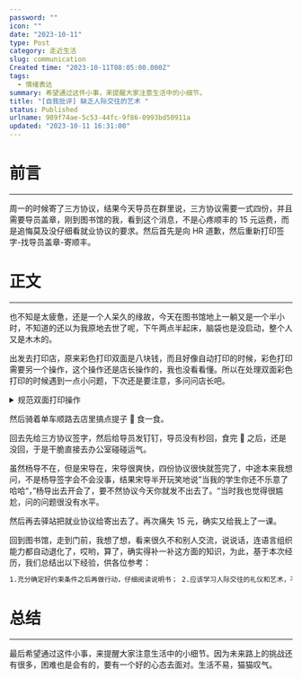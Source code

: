 ```yaml
---
password: ""
icon: ""
date: "2023-10-11"
type: Post
category: 走近生活
slug: communication
Created time: "2023-10-11T08:05:00.000Z"
tags:
  - 情绪表达
summary: 希望通过这件小事，来提醒大家注意生活中的小细节。
title: "[自我批评] 缺乏人际交往的艺术 "
status: Published
urlname: 989f74ae-5c53-44fc-9f86-0993bd50911a
updated: "2023-10-11 16:31:00"
---
```


# 前言

---

周一的时候寄了三方协议，结果今天导员在群里说，三方协议需要一式四份，并且需要导员盖章，刚到图书馆的我，看到这个消息，不是心疼顺丰的 15 元运费，而是追悔莫及没仔细看就业协议的要求。然后首先是向 HR 道歉，然后重新打印签字-找导员盖章-寄顺丰。

# 正文

---

也不知是太疲惫，还是一个人呆久的缘故，今天在图书馆地上一躺又是一个半小时，不知道的还以为我原地去世了呢，下午两点半起床，脑袋也是没启动，整个人又是木木的。

出发去打印店，原来彩色打印双面是八块钱，而且好像自动打印的时候，彩色打印需要另一个操作，这个操作还是店长操作的，我也没看看懂。所以在处理双面彩色打印的时候遇到一点小问题，下次还是要注意，多问问店长吧。

<details>
  <summary>规范双面打印操作</summary>

```markdown
# 打印设置操作

## 提问

使用 wps 进行彩色双面打印的时候，应该如何操作

## 答复

要在 WPS 中进行彩色双面打印，您可以按照以下步骤进行操作：

1. 打开 WPS 文档，确保您的文档已经准备好并保存。

2. 点击菜单栏中的“文件”选项，然后选择“打印”或者使用快捷键 Ctrl+P。

3. 在打印设置界面中，选择您的打印机。

4. 在打印设置界面中，找到“双面打印”选项。这个选项通常会显示为“单面/双面”或者“单面/双面翻转”。

5. 选择“双面打印”选项，确保它被勾选上。有些打印机可能会提供更多的双面打印选项，比如“长边翻转”或“短边翻转”。您可以根据需要选择适合您的选项。

6. 接下来，找到“颜色”选项，通常会显示为“彩色”或“黑白”。选择“彩色”选项以确保打印输出是彩色的。

7. 确认所有的打印设置后，点击“打印”按钮开始打印。

请注意，具体的操作步骤可能会因为您使用的 WPS 版本和打印机型号而有所不同。如果您在操作过程中遇到困难，建议查阅 WPS 的用户手册或者参考打印机的说明书，以获取更详细的指导。
```

  </details>

然后骑着单车顺路去店里搞点提子 🍇 食一食。

回去先给三方协议签字，然后给导员发钉钉，导员没有秒回，食完 🍇 之后，还是没回，于是干脆直接去办公室碰碰运气。

虽然杨导不在，但是宋导在，宋导很爽快，四份协议很快就签完了，中途本来我想问，不是杨导签字会不会没事，结果宋导半开玩笑地说”当我的学生你还不乐意了哈哈“，”杨导出去开会了，要不然协议今天你就发不出去了。“当时我也觉得很尴尬，问的问题很没有水平。

然后再去驿站把就业协议给寄出去了。再次痛失 15 元，确实又给我上了一课。

回到图书馆，走到门前，我想了想，看来很久不和别人交流，说说话，连语言组织能力都自动退化了，哎哟，算了，确实得补一补这方面的知识，为此，基于本次经历，我们总结出以下经验，供各位参考：

```markdown
1.充分确定好约束条件之后再做行动，仔细阅读说明书； 2.应该学习人际交往的礼仪和艺术，不要毛毛糙糙； 3.遇到困难和问题，心态放好，多总结，多规避；
```

# 总结

---

最后希望通过这件小事，来提醒大家注意生活中的小细节。因为未来路上的挑战还有很多，困难也是会有的，要有一个好的心态去面对。生活不易，猫猫叹气。
